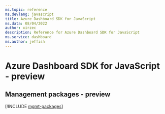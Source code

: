 ```yaml
---
ms.topic: reference
ms.devlang: javascript
title: Azure Dashboard SDK for JavaScript
ms.data: 08/04/2022
author: xirzec
description: Reference for Azure Dashboard SDK for JavaScript
ms.service: dashboard
ms.author: jeffish
---
```

# Azure Dashboard SDK for JavaScript - preview

## Management packages - preview
[!INCLUDE [mgmt-packages](dashboard-mgmt-index.md)]